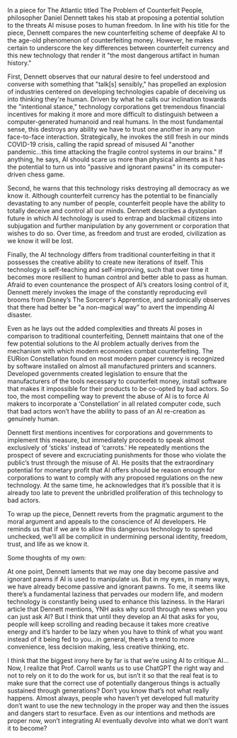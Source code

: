 In a piece for The Atlantic titled The Problem of Counterfeit People, philosopher Daniel Dennett takes his stab at proposing a potential solution to the threats AI misuse poses to human freedom. In line with his title for the piece, Dennett compares the new counterfeiting scheme of deepfake AI to the age-old phenomenon of counterfeiting money. However, he makes certain to underscore the key differences between counterfeit currency and this new technology that render it "the most dangerous artifact in human history." 

First, Dennett observes that our natural desire to feel understood and converse with something that "talk[s] sensibly," has propelled an explosion of industries centered on developing technologies capable of deceiving us into thinking they're human. Driven by what he calls our inclination towards the "intentional stance," technology corporations get tremendous financial incentives for making it more and more difficult to distinguish between a computer-generated humanoid and real humans. In the most fundamental sense, this destroys any ability we have to trust one another in any non face-to-face interaction. Strategically, he invokes the still fresh in our minds COVID-19 crisis, calling the rapid spread of misused AI "another pandemic...this time attacking the fragile control systems in our brains." If anything, he says, AI should scare us more than physical ailments as it has the potential to turn us into "passive and ignorant pawns" in its computer-driven chess game. 

Second, he warns that this technology risks destroying all democracy as we know it. Although counterfeit currency has the potential to be financially devastating to any number of people, counterfeit people have the ability to totally deceive and control all our minds. Dennett describes a dystopian future in which AI technology is used to entrap and blackmail citizens into subjugation and further manipulation by any government or corporation that wishes to do so.  Over time, as freedom and trust are eroded, civilization as we know it will be lost. 

Finally, the AI technology differs from traditional counterfeiting in that it possesses the creative ability to create new iterations of itself. This technology is self-teaching and self-improving, such that over time it becomes more resilient to human control and better able to pass as human. Afraid to even countenance the prospect of AI’s creators losing control of it, Dennett merely invokes the image of the constantly reproducing evil brooms from Disney’s The Sorcerer's Apprentice, and sardonically observes that there had better be "a non-magical way” to avert the impending AI disaster.

Even as he lays out the added complexities and threats AI poses in comparison to traditional counterfeiting, Dennett maintains that one of the few potential solutions to the AI problem actually derives from the mechanism with which modern economies combat counterfeiting. The EURion Constellation found on most modern paper currency is recognized by software installed on almost all manufactured printers and scanners. Developed governments created legislation to ensure that the manufacturers of the tools necessary to counterfeit money, install software that makes it impossible for their products to be co-opted by bad actors. So too, the most compelling way to prevent the abuse of AI is to force AI makers to incorporate a ‘Constellation’ in all related computer code, such that bad actors won’t have the ability to pass of an AI re-creation as genuinely human. 

Dennett first mentions incentives for corporations and governments to implement this measure, but immediately proceeds to speak almost exclusively of ‘sticks’ instead of ‘carrots.’ He repeatedly mentions the prospect of severe and excruciating punishments for those who violate the public’s trust through the misuse of AI. He posits that the extraordinary potential for monetary profit that AI offers should be reason enough for corporations to want to comply with any proposed regulations on the new technology. At the same time, he acknowledges that it’s possible that it is already too late to prevent the unbridled proliferation of this technology to bad actors. 

To wrap up the piece, Dennett reverts from the pragmatic argument to the moral argument and appeals to the conscience of AI developers. He reminds us that if we are to allow this dangerous technology to spread unchecked, we’ll all be complicit in undermining personal identity, freedom, trust, and life as we know it. 

Some thoughts of my own: 

At one point, Dennett laments that we may one day become passive and ignorant pawns if AI is used to manipulate us. But in my eyes, in many ways, we have already become passive and ignorant pawns. To me, it seems like there’s a fundamental laziness that pervades our modern life, and modern technology is constantly being used to enhance this laziness. In the Harari article that Dennett mentions, YNH asks why scroll through news when you can just ask AI? But I think that until they develop an AI that asks for you, people will keep scrolling and reading because it takes more creative energy and it’s harder to be lazy when you have to think of what you want instead of it being fed to you…in general, there’s a trend to more convenience, less decision making, less creative thinking, etc. 

I think that the biggest irony here by far is that we’re using AI to critique AI…Now, I realize that Prof. Carroll wants us to use ChatGPT the right way and not to rely on it to do the work for us, but isn’t it so that the real feat is to make sure that the correct use of potentially dangerous things is actually sustained through generations? Don’t you know that’s not what really happens. Almost always, people who haven’t yet developed full maturity don’t want to use the new technology in the proper way and then the issues and dangers start to resurface. Even as our intentions and methods are proper now, won’t integrating AI eventually devolve into what we don’t want it to become?
